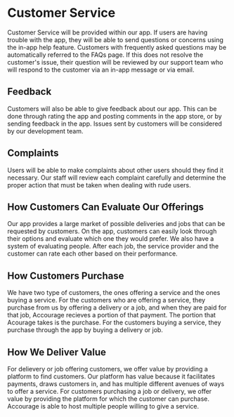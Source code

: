 # Customer Service
Customer Service will be provided within our app. If users are having trouble with the app, they will be able to send questions or concerns using the in-app help feature. Customers with frequently asked questions may be automatically referred to the FAQs page. If this does not resolve the customer's issue, their question will be reviewed by our support team who will respond to the customer via an in-app message or via email.
## Feedback
Customers will also be able to give feedback about our app. This can be done through rating the app and posting comments in the app store, or by sending feedback in the app. Issues sent by customers will be considered by our development team.
## Complaints
Users will be able to make complaints about other users should they find it necessary. Our staff will review each complaint carefully and determine the proper action that must be taken when dealing with rude users. 
## How Customers Can Evaluate Our Offerings
Our app provides a large market of possible deliveries and jobs that can be requested by customers. On the app, customers can easily look through their options and evaluate which one they would prefer. We also have a system of evaluating people. After each job, the service provider and the customer can rate each other based on their performance.
## How Customers Purchase
We have two type of customers, the ones offering a service and the ones buying a service. For the customers who are offering a service, they purchase from us by offering a delivery or a job, and when they are paid for that job, Accourage recieves a portion of that payment. The portion that Acourage takes is the purchase. For the customers buying a service, they purchase through the app by buying a delivery or job.
## How We Deliver Value
For delievery or job offering customers, we offer value by providing a platform to find customers. Our platform has value because it facilitates payments, draws customers in, and has multiple different avenues of ways to offer a service. For customers purchasing a job or delivery, we offer value by providing the platform for which the customer can purchase. Accourage is able to host multiple people willing to give a service.
